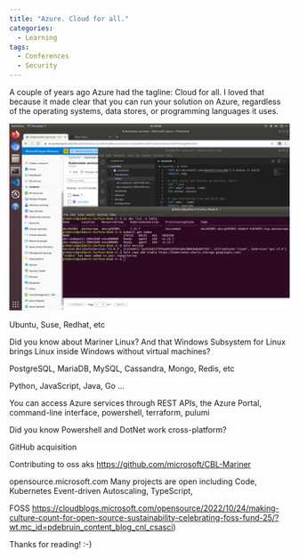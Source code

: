```yaml
---
title: "Azure. Cloud for all."
categories:
  - Learning
tags:
  - Conferences
  - Security
---
```


A couple of years ago Azure had the tagline: Cloud for all. I loved that because it made clear that you can run your solution on Azure, regardless of the operating systems, data stores, or programming languages it uses.

![Identity videos](../assets/images/2022-10-21-azure-cloud-for-all.png)

Ubuntu, Suse, Redhat, etc

Did you know about Mariner Linux? 
And that Windows Subsystem for Linux brings Linux inside Windows without virtual machines?

PostgreSQL, MariaDB, MySQL,  Cassandra, Mongo, Redis, etc

Python, JavaScript, Java, Go ...

You can access Azure services through REST APIs, the Azure Portal, command-line interface, powershell, terraform, pulumi

Did you know Powershell and DotNet work cross-platform?

GitHub acquisition

Contributing to oss
aks
https://github.com/microsoft/CBL-Mariner

opensource.microsoft.com
Many projects are open including Code, Kubernetes Event-driven Autoscaling, TypeScript, 

FOSS https://cloudblogs.microsoft.com/opensource/2022/10/24/making-culture-count-for-open-source-sustainability-celebrating-foss-fund-25/?wt.mc_id=pdebruin_content_blog_cnl_csasci)

Thanks for reading! :-)
